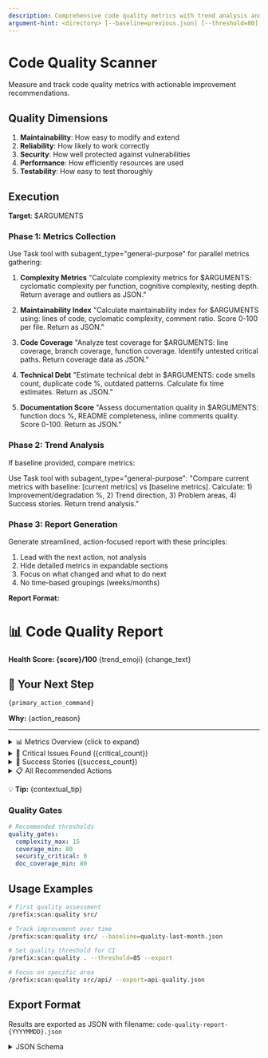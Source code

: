 ```yaml
---
description: Comprehensive code quality metrics with trend analysis and improvement roadmap
argument-hint: <directory> [--baseline=previous.json] [--threshold=80] [--export]
---
```


# Code Quality Scanner

Measure and track code quality metrics with actionable improvement recommendations.

## Quality Dimensions

1. **Maintainability**: How easy to modify and extend
2. **Reliability**: How likely to work correctly
3. **Security**: How well protected against vulnerabilities
4. **Performance**: How efficiently resources are used
5. **Testability**: How easy to test thoroughly

## Execution

**Target**: $ARGUMENTS

### Phase 1: Metrics Collection

Use Task tool with subagent_type="general-purpose" for parallel metrics gathering:

1. **Complexity Metrics**
   "Calculate complexity metrics for $ARGUMENTS: cyclomatic complexity per function, cognitive complexity, nesting depth. Return average and outliers as JSON."

2. **Maintainability Index**
   "Calculate maintainability index for $ARGUMENTS using: lines of code, cyclomatic complexity, comment ratio. Score 0-100 per file. Return as JSON."

3. **Code Coverage**
   "Analyze test coverage for $ARGUMENTS: line coverage, branch coverage, function coverage. Identify untested critical paths. Return coverage data as JSON."

4. **Technical Debt**
   "Estimate technical debt in $ARGUMENTS: code smells count, duplicate code %, outdated patterns. Calculate fix time estimates. Return as JSON."

5. **Documentation Score**
   "Assess documentation quality in $ARGUMENTS: function docs %, README completeness, inline comments quality. Score 0-100. Return as JSON."

### Phase 2: Trend Analysis

If baseline provided, compare metrics:

Use Task tool with subagent_type="general-purpose":
"Compare current metrics with baseline: [current metrics] vs [baseline metrics]. Calculate: 1) Improvement/degradation %, 2) Trend direction, 3) Problem areas, 4) Success stories. Return trend analysis."

### Phase 3: Report Generation

Generate streamlined, action-focused report with these principles:

1. Lead with the next action, not analysis
2. Hide detailed metrics in expandable sections
3. Focus on what changed and what to do next
4. No time-based groupings (weeks/months)

**Report Format:**

# 📊 Code Quality Report

**Health Score: {score}/100** {trend_emoji} {change_text}

## 🎯 Your Next Step

```bash
{primary_action_command}
```

**Why:** {action_reason}

---

<details>
<summary>📊 Metrics Overview (click to expand)</summary>

```
Maintainability: {maint_bar} {maint_score}/100 {maint_trend}
Reliability:     {rel_bar} {rel_score}/100 {rel_trend}
Security:        {sec_bar} {sec_score}/100 {sec_trend}
Performance:     {perf_bar} {perf_score}/100 {perf_trend}
Testability:     {test_bar} {test_score}/100 {test_trend}
```

| Metric           | Current | Previous | Target | Status |
| ---------------- | ------- | -------- | ------ | ------ |
| Code Coverage    | {cov}%  | {p_cov}% | 80%    | {cov_status} |
| Complexity (avg) | {comp}  | {p_comp} | <10    | {comp_status} |
| Duplication      | {dup}%  | {p_dup}% | <5%    | {dup_status} |
| Tech Debt        | {debt}h | {p_debt}h| <20h   | {debt_status} |
| Doc Coverage     | {doc}%  | {p_doc}% | >80%   | {doc_status} |

</details>

<details>
<summary>🚨 Critical Issues Found ({critical_count})</summary>

{critical_issues_list}

</details>

<details>
<summary>🎉 Success Stories ({success_count})</summary>

{success_stories_list}

</details>

<details>
<summary>📋 All Recommended Actions</summary>

**Priority Actions** (sorted by ROI)

```bash
# 1. {action_1_desc}
{action_1_cmd}
# ROI: {action_1_roi}

# 2. {action_2_desc}
{action_2_cmd}
# ROI: {action_2_roi}

# 3. {action_3_desc}
{action_3_cmd}
# ROI: {action_3_roi}
```

**Additional Actions**

{additional_actions_list}

</details>

💡 **Tip:** {contextual_tip}

### Quality Gates

```yaml
# Recommended thresholds
quality_gates:
  complexity_max: 15
  coverage_min: 80
  security_critical: 0
  doc_coverage_min: 80
```

## Usage Examples

```bash
# First quality assessment
/prefix:scan:quality src/

# Track improvement over time
/prefix:scan:quality src/ --baseline=quality-last-month.json

# Set quality threshold for CI
/prefix:scan:quality . --threshold=85 --export

# Focus on specific area
/prefix:scan:quality src/api/ --export=api-quality.json
```

## Export Format

Results are exported as JSON with filename: `code-quality-report-{YYYYMMDD}.json`

<details>
<summary>JSON Schema</summary>

```json
{
  "timestamp": "ISO-8601",
  "overall_score": {current},
  "comparison": {
    "baseline_file": "filename",
    "score_change": {delta}
  },
  "metrics": {
    "maintainability": {score},
    "reliability": {score},
    "security": {score},
    "performance": {score},
    "testability": {score}
  },
  "top_actions": [
    {
      "command": "/prefix:...",
      "reason": "...",
      "roi": {score}
    }
  ]
}
```

</details>
